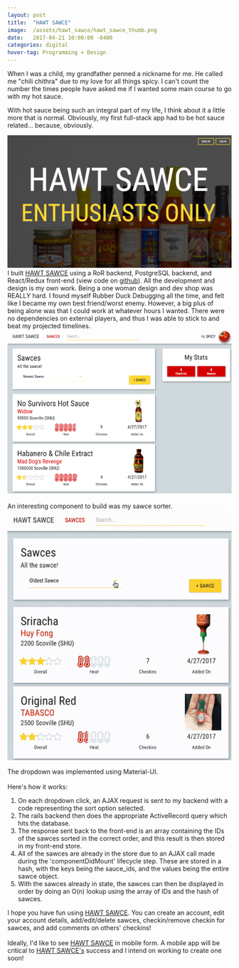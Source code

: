 ```yaml
---
layout: post
title:	"HAWT SAWCE"
image:	/assets/hawt_sawce/hawt_sawce_thumb.png
date:   2017-04-21 10:00:00 -0400
categories:	digital
hover-tag: Programming + Design
---
```

When I was a child, my grandfather penned a nickname for me. He called me "chili chithra" due to my love for all things spicy. I can't count the number the times people have asked me if I wanted some main course to go with my hot sauce.

With hot sauce being such an integral part of my life, I think about it a little more that is normal. Obviously, my first full-stack app had to be hot sauce related... because, obviously.


![HAWT SAWCE front page](/assets/hawt_sawce/hawt_sawce_front.png)
I built [HAWT SAWCE](http://www.hawtsawceapp.com) using a RoR backend, PostgreSQL backend, and React/Redux front-end (view code on [github](https://github.com/hellochitty/Hawt-Sawce)). All the development and design is my own work. Being a one woman design and dev shop was REALLY hard. I found myself Rubber Duck Debugging all the time, and felt like I became my own best friend/worst enemy. However, a big plus of being alone was that I could work at whatever hours I wanted. There were no dependencies on external players, and thus I was able to stick to and beat my projected timelines.
![HAWT SAWCE sawces](/assets/hawt_sawce/hawt_sawce_sawces.png)
<br><br>
An interesting component to build was my sawce sorter.
![HAWT SAWCE gif](/assets/hawt_sawce/hawt_sawce_sorting.gif)

The dropdown was implemented using Material-UI.
<br>
<br>
Here's how it works:
1.  On each dropdown click, an AJAX request is sent to my backend with a code representing the sort option selected.
2. The rails backend then does the appropriate ActiveRecord query which hits the database.
3. The response sent back to the front-end is an array containing the IDs of the sawces sorted in the correct order, and this result is then stored in my front-end store.
4. All of the sawces are already in the store due to an AJAX call made during the 'componentDidMount' lifecycle step. These are stored in a hash, with the keys being the sauce_ids, and the values being the entire sawce object.
5. With the sawces already in state, the sawces can then be displayed in order by doing an O(n) lookup using the array of IDs and the hash of sawces.

I hope you have fun using [HAWT SAWCE](http://www.hawtsawceapp.com). You can create an account, edit your account details, add/edit/delete sawces, checkin/remove checkin for sawces, and add comments on others' checkins!
<br>
<br>
Ideally, I'd like to see [HAWT SAWCE](http://www.hawtsawceapp.com) in mobile form. A mobile app will be critical to [HAWT SAWCE's](http://www.hawtsawceapp.com) success and I intend on working to create one soon!
